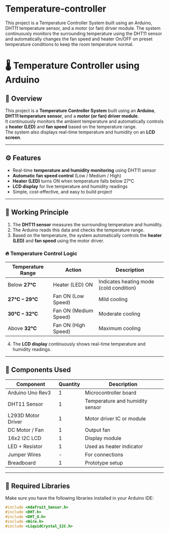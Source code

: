 # Temperature-controller
This project is a Temperature Controller System built using an Arduino, DHT11 temperature sensor, and a motor (or fan) driver module. The system continuously monitors the surrounding temperature using the DHT11 sensor and automatically changes the fan speed and heater On/OFF on preset temperature conditions to keep the room temperature normal.
# 🌡️ Temperature Controller using Arduino

## 📘 Overview
This project is a **Temperature Controller System** built using an **Arduino**, **DHT11 temperature sensor**, and a **motor (or fan) driver module**.  
It continuously monitors the ambient temperature and automatically controls a **heater (LED)** and **fan speed** based on the temperature range.  
The system also displays real-time temperature and humidity on an **LCD screen**.

---

## ⚙️ Features
- Real-time **temperature and humidity monitoring** using DHT11 sensor  
- **Automatic fan speed control** (Low / Medium / High)  
- **Heater (LED)** turns ON when temperature falls below 27°C  
- **LCD display** for live temperature and humidity readings  
- Simple, cost-effective, and easy to build project  

---

## 🧠 Working Principle
1. The **DHT11 sensor** measures the surrounding temperature and humidity.  
2. The Arduino reads this data and checks the temperature range.  
3. Based on the temperature, the system automatically controls the **heater (LED)** and **fan speed** using the motor driver.

### 🔥 Temperature Control Logic
| Temperature Range | Action | Description |
|--------------------|---------|-------------|
| Below **27°C** | Heater (LED) ON | Indicates heating mode (cold condition) |
| **27°C – 29°C** | Fan ON (Low Speed) | Mild cooling |
| **30°C – 32°C** | Fan ON (Medium Speed) | Moderate cooling |
| Above **32°C** | Fan ON (High Speed) | Maximum cooling |

4. The **LCD display** continuously shows real-time temperature and humidity readings.

---

## 🔌 Components Used
| Component | Quantity | Description |
|------------|-----------|-------------|
| Arduino Uno Rev3 | 1 | Microcontroller board |
| DHT11 Sensor | 1 | Temperature and humidity sensor |
| L293D Motor Driver | 1 | Motor driver IC or module |
| DC Motor / Fan | 1 | Output fan |
| 16x2 I2C LCD | 1 | Display module |
| LED + Resistor | 1 | Used as heater indicator |
| Jumper Wires | - | For connections |
| Breadboard | 1 | Prototype setup |

---

## 🧾 Required Libraries
Make sure you have the following libraries installed in your Arduino IDE:
```cpp
#include <Adafruit_Sensor.h>
#include <DHT.h>
#include <DHT_U.h>
#include <Wire.h>
#include <LiquidCrystal_I2C.h>
